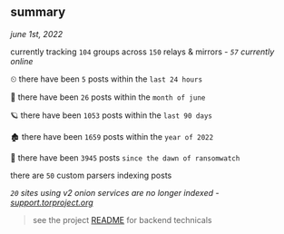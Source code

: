 
## summary
_june 1st, 2022_

currently tracking `104` groups across `150` relays & mirrors - _`57` currently online_

⏲ there have been `5` posts within the `last 24 hours`

🦈 there have been `26` posts within the `month of june`

🪐 there have been `1053` posts within the `last 90 days`

🏚 there have been `1659` posts within the `year of 2022`

🦕 there have been `3945` posts `since the dawn of ransomwatch`

there are `50` custom parsers indexing posts

_`20` sites using v2 onion services are no longer indexed - [support.torproject.org](https://support.torproject.org/onionservices/v2-deprecation/)_

> see the project [README](https://github.com/joshhighet/ransomwatch#ransomwatch--) for backend technicals
